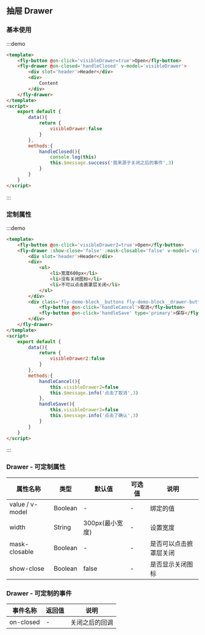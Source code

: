 <script>
    export default {
        data(){
            return {
                visibleDrawer:false,
                visibleDrawer2:false
            }
        },
        methods:{
            handleCancel(){
                this.visibleDrawer2=false
                this.$message.info('点击了取消',3)
            },
            handleSave(){
                this.visibleDrawer2=false
                this.$message.info('点击了确认',3)
            },
            handleClosed(){
                this.$message.success('我来源于关闭之后的事件',3)
            }
        }
    }
</script>

## 抽屉 Drawer

### 基本使用
:::demo
```html
<template>
    <fly-button @on-click='visibleDrawer=true'>Open</fly-button>
    <fly-drawer @on-closed='handleClosed' v-model='visibleDrawer'>
        <div slot='header'>Header</div>
        <div>
            Content
        </div>
    </fly-drawer>
</template>
<script>
    export default {
        data(){
            return {
                visibleDrawer:false
            }
        },
        methods:{
            handleClosed(){
                console.log(this)
                this.$message.success('我来源于关闭之后的事件',3)
            }
        }
    }
</script>
```
:::

### 定制属性
:::demo
```html
<template>
    <fly-button @on-click='visibleDrawer2=true'>Open</fly-button>
    <fly-drawer :show-close='false' :mask-closable='false' v-model='visibleDrawer2'>
        <div slot='header'>Header</div>
        <div>
            <ul>
                <li>宽度600px</li>
                <li>没有关闭图标</li>
                <li>不可以点击摭罩层关闭</li>
            </ul>
        </div>
        <div class='fly-demo-block__buttons fly-demo-block__drawer-buttons'>
            <fly-button @on-click='handleCancel'>取消</fly-button>
            <fly-button @on-click='handleSave' type='primary'>保存</fly-button>
        </div>
    </fly-drawer>
</template>
<script>
    export default {
        data(){
            return {
                visibleDrawer2:false
            }
        },
        methods:{
            handleCancel(){
                this.visibleDrawer2=false
                this.$message.info('点击了取消',3)
            },
            handleSave(){
                this.visibleDrawer2=false
                this.$message.info('点击了确认',3)
            }
        }
    }
</script>
```
:::

### Drawer - 可定制属性

属性名称 | 类型 | 默认值  | 可选值  | 说明  |
---------|----------|---------|---------|--------|
value / v-model | Boolean | - | - | 绑定的值
width | String  | 300px(最小宽度) | - | 设置宽度 |
mask-closable  |  Boolean  | -  | -  | 是否可以点击摭罩层关闭 |
show-close | Boolean | false  | - | 是否显示关闭图标  |

### Drawer - 可定制的事件

事件名称 | 返回值 | 说明
---------|----------|---------
 on-closed | - | 关闭之后的回调